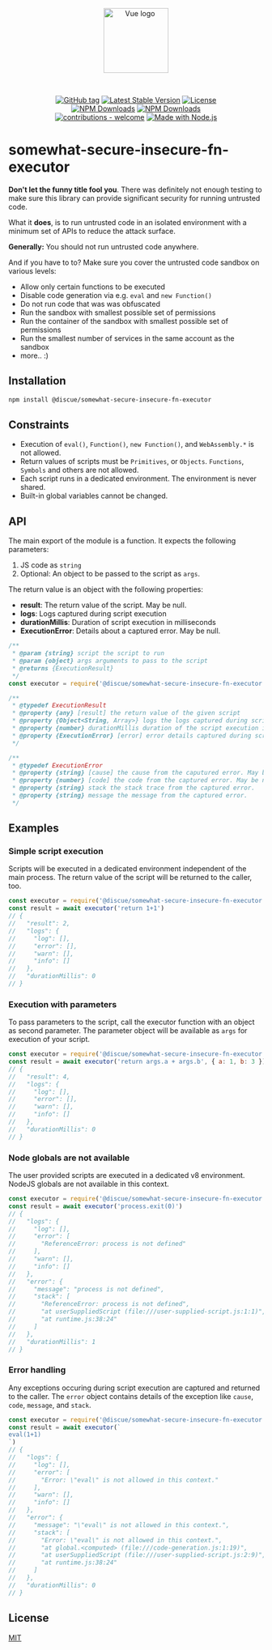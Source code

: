 
<p align="center">
<a href="https://www.discue.io/" target="_blank" rel="noopener noreferrer"><img width="128" src="https://www.discue.io/icons-fire-no-badge-square/web/icon-192.png" alt="Vue logo">
</a>
</p>

<br/>
<div align="center">

[![GitHub tag](https://img.shields.io/github/tag/discue/somewhat-secure-insecure-fn-executor?include_prereleases=&sort=semver&color=blue)](https://github.com/discue/somewhat-secure-insecure-fn-executor/releases/)
[![Latest Stable Version](https://img.shields.io/npm/v/@discue/somewhat-secure-insecure-fn-executor.svg)](https://www.npmjs.com/package/@discue/somewhat-secure-insecure-fn-executor)
[![License](https://img.shields.io/npm/l/@discue/somewhat-secure-insecure-fn-executor.svg)](https://www.npmjs.com/package/@discue/somewhat-secure-insecure-fn-executor)
<br/>
[![NPM Downloads](https://img.shields.io/npm/dt/@discue/somewhat-secure-insecure-fn-executor.svg)](https://www.npmjs.com/package/@discue/somewhat-secure-insecure-fn-executor)
[![NPM Downloads](https://img.shields.io/npm/dm/@discue/somewhat-secure-insecure-fn-executor.svg)](https://www.npmjs.com/package/@discue/somewhat-secure-insecure-fn-executor)
<br/>
[![contributions - welcome](https://img.shields.io/badge/contributions-welcome-blue)](/CONTRIBUTING.md "Go to contributions doc")
[![Made with Node.js](https://img.shields.io/badge/Node.js->=18-blue?logo=node.js&logoColor=white)](https://nodejs.org "Go to Node.js homepage")

</div>

# somewhat-secure-insecure-fn-executor
**Don't let the funny title fool you**. There was definitely not enough testing to make sure this library can provide significant security for running untrusted code. 

What it **does**, is to run untrusted code in an isolated environment with a minimum set of APIs to reduce the attack surface.

**Generally:** You should not run untrusted code anywhere.

And if you have to to? Make sure you cover the untrusted code sandbox on various levels:
- Allow only certain functions to be executed
- Disable code generation via e.g. `eval` and `new Function()`
- Do not run code that was was obfuscated
- Run the sandbox with smallest possible set of permissions
- Run the container of the sandbox with smallest possible set of permissions
- Run the smallest number of services in the same account as the sandbox
- more.. :)

## Installation
```bash
npm install @discue/somewhat-secure-insecure-fn-executor
```

## Constraints
- Execution of `eval()`, `Function()`, `new Function()`, and `WebAssembly.*` is not allowed.
- Return values of scripts must be `Primitives`, or `Objects`. `Functions`, `Symbols` and others are not allowed.
- Each script runs in a dedicated environment. The environment is never shared.
- Built-in global variables cannot be changed.

## API
The main export of the module is a function. It expects the following parameters:
1. JS code as `string`
2. Optional: An object to be passed to the script as `args`.

The return value is an object with the following properties:
- **result**: The return value of the script. May be null. 
- **logs**: Logs captured during script execution
- **durationMillis**: Duration of script execution in milliseconds
- **ExecutionError**: Details about a captured error. May be null. 

```js
/**
 * @param {string} script the script to run
 * @param {object} args arguments to pass to the script
 * @returns {ExecutionResult}
 */
const executor = require('@discue/somewhat-secure-insecure-fn-executor')

/**
 * @typedef ExecutionResult
 * @property {any} [result] the return value of the given script
 * @property {Object<String, Array>} logs the logs captured during script execution
 * @property {number} durationMillis duration of the script execution in milliseconds
 * @property {ExecutionError} [error] error details captured during script execution
 */

/**
 * @typedef ExecutionError
 * @property {string} [cause] the cause from the caputured error. May be null.
 * @property {number} [code] the code from the captured error. May be null.
 * @property {string} stack the stack trace from the captured error.
 * @property {string} message the message from the captured error. 
 */

```

## Examples
### Simple script execution
Scripts will be executed in a dedicated environment independent of the main process. The return value of the script will be returned to the caller, too. 
```js
const executor = require('@discue/somewhat-secure-insecure-fn-executor')
const result = await executor('return 1+1')
// {
//   "result": 2,
//   "logs": {
//     "log": [],
//     "error": [],
//     "warn": [],
//     "info": []
//   },
//   "durationMillis": 0
// }
```

### Execution with parameters
To pass parameters to the script, call the executor function with an object as second parameter. The parameter object will be available as `args` for execution of your script.
```js
const executor = require('@discue/somewhat-secure-insecure-fn-executor')
const result = await executor('return args.a + args.b', { a: 1, b: 3 })
// {
//   "result": 4,
//   "logs": {
//     "log": [],
//     "error": [],
//     "warn": [],
//     "info": []
//   },
//   "durationMillis": 0
// }
```

### Node globals are not available
The user provided scripts are executed in a dedicated v8 environment. NodeJS globals are not available in this context. 

```js
const executor = require('@discue/somewhat-secure-insecure-fn-executor')
const result = await executor('process.exit(0)')
// {
//   "logs": {
//     "log": [],
//     "error": [
//       "ReferenceError: process is not defined"
//     ],
//     "warn": [],
//     "info": []
//   },
//   "error": {
//     "message": "process is not defined",
//     "stack": [
//       "ReferenceError: process is not defined",
//       "at userSuppliedScript (file:///user-supplied-script.js:1:1)",
//       "at runtime.js:38:24"
//     ]
//   },
//   "durationMillis": 1
// }
```

### Error handling
Any exceptions occuring during script execution are captured and returned to the caller. The `error` object contains details of the exception like `cause`, `code`, `message`, and `stack`.
```js
const executor = require('@discue/somewhat-secure-insecure-fn-executor')
const result = await executor(`
eval(1+1)
`)
// {
//   "logs": {
//     "log": [],
//     "error": [
//       "Error: \"eval\" is not allowed in this context."
//     ],
//     "warn": [],
//     "info": []
//   },
//   "error": {
//     "message": "\"eval\" is not allowed in this context.",
//     "stack": [
//       "Error: \"eval\" is not allowed in this context.",
//       "at global.<computed> (file:///code-generation.js:1:19)",
//       "at userSuppliedScript (file:///user-supplied-script.js:2:9)",
//       "at runtime.js:38:24"
//     ]
//   },
//   "durationMillis": 0
// }
```

## License
[MIT](https://choosealicense.com/licenses/mit/)

